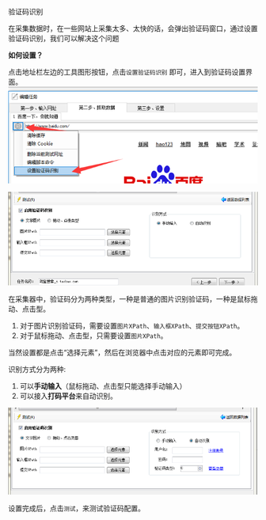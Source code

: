 验证码识别

在采集数据时，在一些网站上采集太多、太快的话，会弹出验证码窗口，通过设置验证码识别，我们可以解决这个问题

**如何设置？**

点击地址栏左边的工具图形按钮，点击`设置验证码识别` 即可，进入到验证码设置界面。
![验证码识别](img/vcode_0.png)

![验证码识别](img/vcode_1.png)

在采集器中，验证码分为两种类型，一种是普通的图片识别验证码，一种是鼠标拖动、点击型。 

1. 对于图片识别验证码，需要设置`图片XPath`、`输入框XPath`、`提交按钮XPath`。
2. 对于鼠标拖动、点击型，只需要设置`图片XPath`。

当然设置都是点击“选择元素”，然后在浏览器中点击对应的元素即可完成。

识别方式分为两种:

1. 可以**手动输入**（鼠标拖动、点击型只能选择手动输入）
2. 可以接入**打码平台**来自动识别。

![验证码识别](img/vcode_3.png)


设置完成后，点击`测试`，来测试验证码配置。

